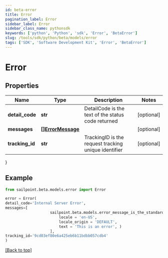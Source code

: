 ```yaml
---
id: beta-error
title: Error
pagination_label: Error
sidebar_label: Error
sidebar_class_name: pythonsdk
keywords: ['python', 'Python', 'sdk', 'Error', 'BetaError'] 
slug: /tools/sdk/python/beta/models/error
tags: ['SDK', 'Software Development Kit', 'Error', 'BetaError']
---
```


# Error


## Properties

Name | Type | Description | Notes
------------ | ------------- | ------------- | -------------
**detail_code** | **str** | DetailCode is the text of the status code returned | [optional] 
**messages** | [**[]ErrorMessage**](error-message) |  | [optional] 
**tracking_id** | **str** | TrackingID is the request tracking unique identifier | [optional] 
}

## Example

```python
from sailpoint.beta.models.error import Error

error = Error(
detail_code='Internal Server Error',
messages=[
                    sailpoint.beta.models.error_message_is_the_standard_api_error_response_message_type/.ErrorMessage is the standard API error response message type.(
                        locale = 'en-US', 
                        locale_origin = 'DEFAULT', 
                        text = 'This is an error', )
                    ],
tracking_id='9cd03ef80e6a425eb6b11bdbb057cdb4'
)

```
[[Back to top]](#) 


